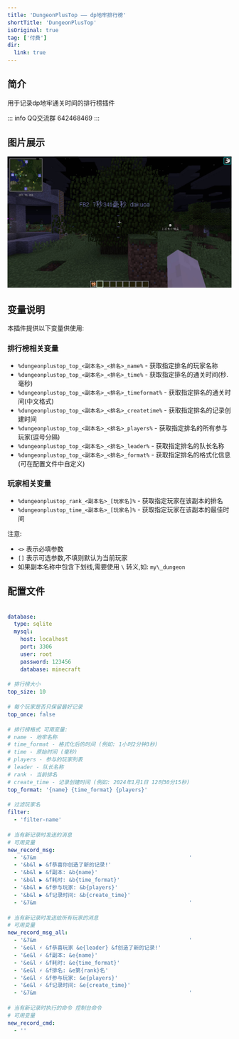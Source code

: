 ```yaml
---
title: 'DungeonPlusTop —— dp地牢排行榜'
shortTitle: 'DungeonPlusTop'
isOriginal: true
tag: ['付费']
dir:
  link: true
---
```


## 简介
用于记录dp地牢通关时间的排行榜插件

::: info QQ交流群 642468469
:::

## 图片展示
![](https://raw.githubusercontent.com/BukkitWiki/Picture/main/pic/2024/Snipaste_2024-12-19_05-07-41.jpg)


## 变量说明

本插件提供以下变量供使用:

### 排行榜相关变量
- `%dungeonplustop_top_<副本名>_<排名>_name%` - 获取指定排名的玩家名称
- `%dungeonplustop_top_<副本名>_<排名>_time%` - 获取指定排名的通关时间(秒.毫秒)
- `%dungeonplustop_top_<副本名>_<排名>_timeformat%` - 获取指定排名的通关时间(中文格式)
- `%dungeonplustop_top_<副本名>_<排名>_createtime%` - 获取指定排名的记录创建时间
- `%dungeonplustop_top_<副本名>_<排名>_players%` - 获取指定排名的所有参与玩家(逗号分隔)
- `%dungeonplustop_top_<副本名>_<排名>_leader%` - 获取指定排名的队长名称
- `%dungeonplustop_top_<副本名>_<排名>_format%` - 获取指定排名的格式化信息(可在配置文件中自定义)

### 玩家相关变量
- `%dungeonplustop_rank_<副本名>_[玩家名]%` - 获取指定玩家在该副本的排名
- `%dungeonplustop_time_<副本名>_[玩家名]%` - 获取指定玩家在该副本的最佳时间

注意:
- `<>` 表示必填参数
- `[]` 表示可选参数,不填则默认为当前玩家
- 如果副本名称中包含下划线,需要使用 `\` 转义,如: `my\_dungeon`

## 配置文件 
```yaml

database:
  type: sqlite
  mysql:
    host: localhost
    port: 3306
    user: root
    password: 123456
    database: minecraft

# 排行榜大小
top_size: 10

# 每个玩家是否只保留最好记录
top_once: false

# 排行榜格式 可用变量:
# name - 地牢名称
# time_format - 格式化后的时间 (例如: 1小时2分钟3秒)
# time - 原始时间 (毫秒)
# players - 参与的玩家列表
# leader - 队长名称
# rank - 当前排名
# create_time - 记录创建时间 (例如: 2024年1月1日 12时30分15秒)
top_format: '{name} {time_format} {players}'

# 过滤玩家名
filter:
  - 'filter-name'

# 当有新记录时发送的消息
# 可用变量
new_record_msg:
  - '&7&m                                                '
  - '&b&l ▶ &f恭喜你创造了新的记录!'
  - '&b&l ▶ &f副本: &b{name}'
  - '&b&l ▶ &f耗时: &b{time_format}'
  - '&b&l ▶ &f参与玩家: &b{players}'
  - '&b&l ▶ &f记录时间: &b{create_time}'
  - '&7&m                                                '

# 当有新记录时发送给所有玩家的消息
# 可用变量
new_record_msg_all:
  - '&7&m                                                '
  - '&e&l ⚡ &f恭喜玩家 &e{leader} &f创造了新的记录!'
  - '&e&l ⚡ &f副本: &e{name}'
  - '&e&l ⚡ &f耗时: &e{time_format}'
  - '&e&l ⚡ &f排名: &e第{rank}名'
  - '&e&l ⚡ &f参与玩家: &e{players}'
  - '&e&l ⚡ &f记录时间: &e{create_time}'
  - '&7&m                                                '

# 当有新记录时执行的命令 控制台命令
# 可用变量
new_record_cmd:
  - ''
```